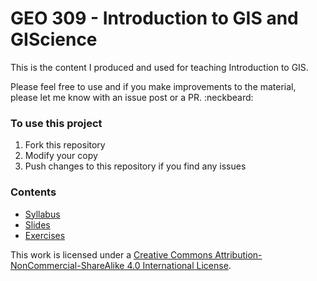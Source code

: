 # GEO 309 - Introduction to GIS and GIScience

This is the content I produced and used for teaching Introduction to GIS.

Please feel free to use and if you make improvements to the material, please let me know with an issue post or a PR. :neckbeard:

### To use this project

1. Fork this repository
2. Modify your copy
3. Push changes to this repository if you find any issues

### Contents

* [Syllabus](syllabus/README.md)
* [Slides](slides/README.md)
* [Exercises](exercises/README.md)

This work is licensed under a [Creative Commons Attribution-NonCommercial-ShareAlike 4.0 International License](http://creativecommons.org/licenses/by-nc-sa/4.0/).

